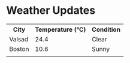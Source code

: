 # Weather Updates

<!-- WEATHER-UPDATE-START -->
<table><tr><th>City</th><th>Temperature (°C)</th><th>Condition</th></tr><tr><td>Valsad</td><td>24.4</td><td>Clear</td></tr><tr><td>Boston</td><td>10.6</td><td>Sunny</td></tr><tr><td></td><td></td><td></td></tr></table>
<!-- WEATHER-UPDATE-END -->
